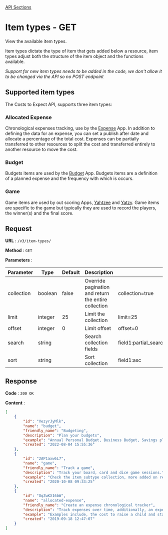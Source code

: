[API Sections](../Sections.md)

# Item types - GET

View the available item types.

Item types dictate the type of item that gets added below a resource, item types adjust both the structure of the item object and the functions available.

*Support for new item types needs to be added in the code, we don't allow it to be changed via the API so no POST endpoint*

## Supported item types 

The Costs to Expect API, supports three item types:

### Allocated Expense

Chronological expenses tracking, use by the [Expense](https://app.costs-to-expect.com) App. In addition to defining the data for an expense, you can set a publish after date and allocate a percentage of the total cost. Expenses can be partially transferred to other resources to split the cost and transferred entirely to another resource to move the cost.

### Budget

Budgets items are used by the [Budget](https://budget.costs-to-expect.com) App. Budgets items are a definition of a planned expense and the frequency with which is occurs.

### Game

Game items are used by out scoring Apps, [Yahtzee](https://yahtzee.game-scorer.com) and [Yatzy](https://yatzy.game-scorer.com). Game items are specific to the game but typically they are used to record the players, the winner(s) and the final score.

## Request

**URL** : `/v3/item-types/`

**Method** : `GET`

**Parameters** :

Parameter | Type | Default | Description | Example
---|---|---|---|---
collection | boolean | false | Override pagination and return the entire collection | collection=true
limit | integer | 25 | Limit the collection | limit=25
offset | integer | 0 | Limit offset | offset=0
search | string | | Search collection fields | field1:partial_search_term\|field2:partial_search_term
sort | string | | Sort collection | field1:asc|field2:desc

## Response

**Code** : `200 OK`

**Content** : 
```json
[
    {
        "id": "VezyrJyMlk",
        "name": "budget",
        "friendly_name": "Budgeting",
        "description": "Plan your budgets",
        "example": "Annual Personal Budget, Business Budget, Savings plan...",
        "created": "2022-08-04 15:55:36"
    },
    {
        "id": "2AP1axw6L7",
        "name": "game",
        "friendly_name": "Track a game",
        "description": "Track your board, card and dice game sessions.",
        "example": "Check the item_subtype collection, more added on request",
        "created": "2020-10-08 09:33:25"
    },
    {
        "id": "OqZwKX16bW",
        "name": "allocated-expense",
        "friendly_name": "Create an expense chronological tracker",
        "description": "Track expenses over time, additionally, an expense can be partially allocated to another tracker.",
        "example": "Examples include, the cost to raise a child and start-up expenses for your business.",
        "created": "2019-09-18 12:47:07"
    }
]
```
